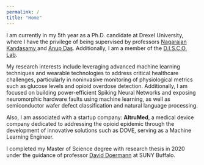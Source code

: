 ```yaml
---
permalink: /
title: "Home"
---
```


I am currently in my 5th year as a Ph.D. candidate at Drexel University, where I have the privilege of being supervised by professors <a href="https://drexel.edu/engineering/about/faculty-staff/K/kandasamy-nagarajan/">Nagarajan Kandasamy </a> and <a href="http://anupkdas.com.s3-website-us-east-1.amazonaws.com/index.html"> Anup Das</a>. Additionally, I am a member of the  <a href="https://drexeldisco.s3.us-east-2.amazonaws.com/index.html">D.I.S.C.O. Lab</a>. 

My research interests include leveraging advanced machine learning techniques and wearable technologies to address critical healthcare challenges, particularly in noninvasive monitoring of physiological metrics such as glucose levels and opioid overdose detection. Additionally, I am focused on building power-efficient Spiking Neural Networks and exposing neuromorphic hardware faults using machine learning, as well as semiconductor wafer defect classification and natural language processing.

Also, I am associated with a startup company: <b>AltruMed</b>, a medical device company dedicated to addressing the opioid epidemic through the development of innovative solutions such as DOVE, serving as a Machine Learning Engineer.

I completed my Master of Science degree with research thesis in 2020 under the guidance of professor <a href="https://cse.buffalo.edu/~doermann/index.html">David Doermann</a> at SUNY Buffalo. 
